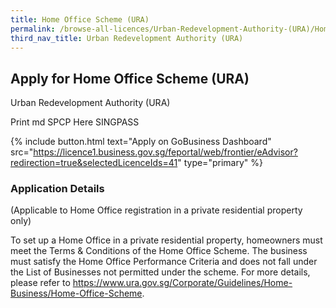 ```yaml
---
title: Home Office Scheme (URA)
permalink: /browse-all-licences/Urban-Redevelopment-Authority-(URA)/Home-Office-Scheme-(URA)
third_nav_title: Urban Redevelopment Authority (URA)
---
```


## Apply for Home Office Scheme (URA)

Urban Redevelopment Authority (URA)

Print md SPCP Here SINGPASS

{% include button.html text="Apply on GoBusiness Dashboard" src="https://licence1.business.gov.sg/feportal/web/frontier/eAdvisor?redirection=true&selectedLicenceIds=41" type="primary" %}

### Application Details

<p>(Applicable to Home Office registration in a private residential property only)</p>
<p>To set up a Home Office in a private residential property, homeowners must meet the Terms &amp; Conditions of the Home Office Scheme. The business must satisfy the Home Office Performance Criteria and does not fall under the List of Businesses not permitted under the scheme. For more details, please refer to&nbsp;<a href="https://www.ura.gov.sg/Corporate/Guidelines/Home-Business/Home-Office-Scheme" target="_blank" rel="noopener">https://www.ura.gov.sg/Corporate/Guidelines/Home-Business/Home-Office-Scheme</a>.&nbsp;</p>

